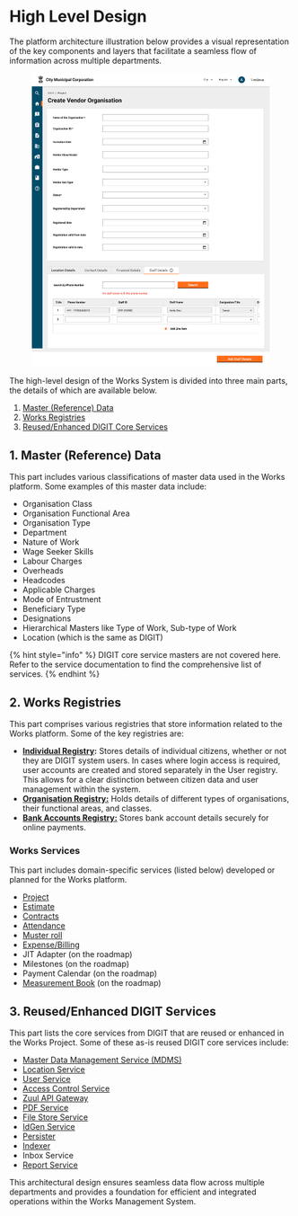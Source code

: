 # High Level Design

The platform architecture illustration below provides a visual representation of the key components and layers that facilitate a seamless flow of information across multiple departments.

<figure><img src="../../.gitbook/assets/image (12).png" alt=""><figcaption></figcaption></figure>

The high-level design of the Works System is divided into three main parts, the details of which are available below.

1. [Master (Reference) Data](high-level-design.md#id-1.-master-reference-data)
2. [Works Registries](high-level-design.md#id-2.-works-registries)
3. [Reused/Enhanced DIGIT Core Services](high-level-design.md#id-3.-reused-enhanced-digit-services)

## **1. Master (Reference) Data**

This part includes various classifications of master data used in the Works platform. Some examples of this master data include:

* Organisation Class
* Organisation Functional Area
* Organisation Type
* Department
* Nature of Work
* Wage Seeker Skills
* Labour Charges
* Overheads
* Headcodes
* Applicable Charges
* Mode of Entrustment
* Beneficiary Type
* Designations
* Hierarchical Masters like Type of Work, Sub-type of Work
* Location (which is the same as DIGIT)

{% hint style="info" %}
DIGIT core service masters are not covered here. Refer to the service documentation to find the comprehensive list of services.
{% endhint %}

## 2. Works Registries

This part comprises various registries that store information related to the Works platform. Some of the key registries are:

* [**Individual Registry**](low-level-design/registries/individual.md)**:** Stores details of individual citizens, whether or not they are DIGIT system users. In cases where login access is required, user accounts are created and stored separately in the User registry. This allows for a clear distinction between citizen data and user management within the system.
* [**Organisation Registry:**](low-level-design/registries/organization.md) Holds details of different types of organisations, their functional areas, and classes.
* [**Bank Accounts Registry:**](low-level-design/registries/bank-account.md) Stores bank account details securely for online payments.

### Works Services

This part includes domain-specific services (listed below) developed or planned for the Works platform.

* [Project](../platform-services/project.md)
* [Estimate](../platform-services/estimate.md)
* [Contracts](../platform-services/contracts.md)
* [Attendance](../platform-services/attendance.md)
* [Muster roll](../platform-services/muster-roll.md)
* [Expense/Billing](../platform-services/expense.md)
* JIT Adapter (on the roadmap)
* Milestones (on the roadmap)
* Payment Calendar (on the roadmap)
* [Measurement Book](../platform-services/measurement-book-registry.md) (on the roadmap)

## 3. Reused/Enhanced DIGIT Services

This part lists the core services from DIGIT that are reused or enhanced in the Works Project. Some of these as-is reused DIGIT core services include:

* [Master Data Management Service (MDMS)](https://core.digit.org/platform/core-services/mdms-master-data-management-service)
* [Location Service](https://core.digit.org/platform/core-services/location-services)
* [User Service](https://core.digit.org/platform/core-services/user-services)
* [Access Control Service](https://core.digit.org/platform/core-services/access-control-services)
* [Zuul API Gateway](https://core.digit.org/platform/core-services/zuul-service)
* [PDF Service](https://core.digit.org/platform/core-services/pdf-generation-service)
* [File Store Service](https://core.digit.org/platform/core-services/filestore-service)
* [IdGen Service](https://core.digit.org/platform/core-services/id-generation-service)
* [Persister](https://core.digit.org/platform/core-services/persister-service)
* [Indexer](https://core.digit.org/platform/core-services/indexer-service)
* Inbox Service
* [Report Service](https://core.digit.org/platform/core-services/report-service)

This architectural design ensures seamless data flow across multiple departments and provides a foundation for efficient and integrated operations within the Works Management System.
